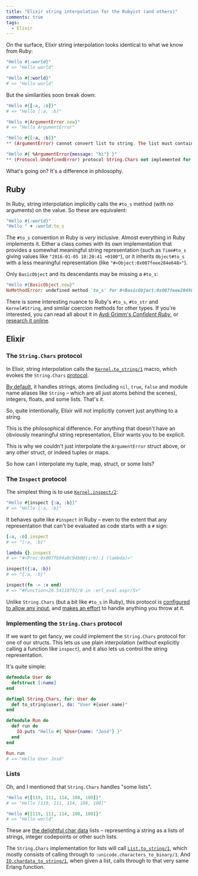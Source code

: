 ```yaml
---
title: "Elixir string interpolation for the Rubyist (and others)"
comments: true
tags:
  - Elixir
---
```


On the surface, Elixir string interpolation looks identical to what we know from Ruby:

``` ruby ruby.rb
"Hello #{:world}"
# => "Hello world"
```

``` elixir elixir.exs
"Hello #{:world}"
# => "Hello world"
```

But the similarities soon break down:

``` ruby ruby.rb
"Hello #{[:a, :b]}"
# => "Hello [:a, :b]"

"Hello #{ArgumentError.new}"
# => "Hello ArgumentError"
```

``` elixir elixir.exs
"Hello #{[:a, :b]}"
** (ArgumentError) cannot convert list to string. The list must contain only integers, strings or nested such lists; got: [:a, :b]

"Hello #{ %ArgumentError{message: "hi"} }"
** (Protocol.UndefinedError) protocol String.Chars not implemented for %ArgumentError{message: "hi"}
```

What's going on? It's a difference in philosophy.


## Ruby

In Ruby, string interpolation implicitly calls the `#to_s` method (with no arguments) on the value. So these are equivalent:

``` ruby ruby.rb
"Hello #{:world}"
"Hello " + :world.to_s
```

The `#to_s` convention in Ruby is *very* inclusive. Almost everything in Ruby implements it. Either a class comes with its own implementation that provides a somewhat meaningful string representation (such as `Time#to_s` giving values like `"2016-01-05 18:20:41 +0100"`), or it inherits `Object#to_s` with a less meaningful representation (like `"#<Object:0x007feee284e648>"`).

Only `BasicObject` and its descendants may be missing a `#to_s`:

``` ruby ruby.rb
"Hello #{BasicObject.new}"
NoMethodError: undefined method `to_s' for #<BasicObject:0x007feee2049b00>
```

There is some interesting nuance to Ruby's `#to_s`, `#to_str` and `Kernel#String`, and similar coercion methods for other types. If you're interested, you can read all about it in [Avdi Grimm's *Confident Ruby*](http://www.confidentruby.com/), or [research it online](http://stackoverflow.com/q/11182052/6962).


## Elixir

### The `String.Chars` protocol

In Elixir, string interpolation calls the [`Kernel.to_string/1`](http://elixir-lang.org/docs/stable/elixir/Kernel.html#to_string/1) macro, which evokes the `String.Chars` [protocol](http://elixir-lang.org/getting-started/protocols.html).

[By default](https://github.com/elixir-lang/elixir/blob/058222c4bcffb398749552a9f8c5644c2cae138c/lib/elixir/lib/string/chars.ex), it handles strings, atoms (including `nil`, `true`, `false` and module name aliases like `String` – which are all just atoms behind the scenes), integers, floats, and some lists. That's it.

So, quite intentionally, Elixir will not implicitly convert just anything to a string.

This is the philosophical difference. For anything that doesn't have an obviously meaningful string representation, Elixir wants you to be explicit.

This is why we couldn't just interpolate the `ArgumentError` struct above, or any other struct, or indeed tuples or maps.

So how can I interpolate my tuple, map, struct, or some lists?

### The `Inspect` protocol

The simplest thing is to use [`Kernel.inspect/2`](http://elixir-lang.org/docs/stable/elixir/Kernel.html#inspect/2):

``` elixir elixir.exs
"Hello #{inspect {:a, :b}}"
# => "Hello {:a, :b}"
```

It behaves quite like `#inspect` in Ruby – even to the extent that any representation that can't be evaluated as code starts with a `#` sign:

``` ruby ruby.rb
[:a, :b].inspect
# => "[:a, :b]"

lambda {}.inspect
# => "#<Proc:0x007fb94a8c94b0@(irb):1 (lambda)>"
```

``` elixir elixir.exs
inspect({:a, :b})
# => "{:a, :b}"

inspect(fn -> :x end)
# => "#Function<20.54118792/0 in :erl_eval.expr/5>"
```

Unlike `String.Chars` (but a bit like `#to_s` in Ruby), this protocol is [configured to allow any input](https://github.com/elixir-lang/elixir/blob/3b601660d4d4eb0c69f824fcebbbe93a3f2ba463/lib/elixir/lib/inspect.ex#L55-L56), and [makes an effort](https://github.com/elixir-lang/elixir/blob/3b601660d4d4eb0c69f824fcebbbe93a3f2ba463/lib/elixir/lib/inspect.ex#L512-L528) to handle anything you throw at it.

### Implementing the `String.Chars` protocol

If we want to get fancy, we could implement the `String.Chars` protocol for one of our structs. This lets us use plain interpolation (without explicitly calling a function like `inspect`), and it also lets us control the string representation.

It's quite simple:

``` elixir elixir.exs
defmodule User do
  defstruct [:name]
end

defimpl String.Chars, for: User do
  def to_string(user), do: "User #{user.name}"
end

defmodule Run do
  def run do
    IO.puts "Hello #{ %User{name: "José"} }"
  end
end

Run.run
# => "Hello User José"
```

### Lists

Oh, and I mentioned that `String.Chars` handles "some lists".

``` ruby ruby.rb
"Hello #{[119, 111, 114, 108, 100]}"
# => "Hello [119, 111, 114, 108, 100]"
```

``` elixir elixir.exs
"Hello #{[119, 111, 114, 108, 100]}"
# => "Hello world"
```

These are [the delightful char data](/2015/12/char-data/) lists – representing a string as a lists of strings, integer codepoints or other such lists.

The `String.Chars` implementation for lists will call [`List.to_string/1`](http://elixir-lang.org/docs/stable/elixir/List.html#to_string/1), which mostly consists of calling through to `:unicode.characters_to_binary/1`. And [`IO.chardata_to_string/1`](http://elixir-lang.org/docs/stable/elixir/IO.html#chardata_to_string/1), when given a list, calls through to that very same Erlang function.
